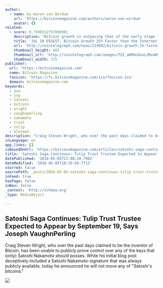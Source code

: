 ```yaml
---
author:
  - name: by Aaron van Wirdum
    url: 'https://bitcoinmagazine.com/authors/aaron-van-wirdum'
    avatar: {}
related:
  - score: 0.7598152757000001
    description: "Bitcoin growth is outpacing that of the early stage internet by almost 25%; an Estonian Angel List service will utilize Bitcoin's blockchain to secure its marketplace, and more top stories for July 28. In terms of investment, Bitcoin growth is outpacing that of the early stage internet by almost 25%, according to the latest figures compiled by IB Times UK."
    title: 'JUL 28 DIGEST: Bitcoin Growth 25% Faster than the Internet in 90s; Estonian Angel List Service Secures Marketplace with BTC Blockchain'
    url: 'http://cointelegraph.com/news/114992/bitcoin-growth-25-faster-than-the-internet-in-90s-estonian-angel-list-service-secures-marketplace-with-btc-blockchain'
    thumbnail_height: 483
    thumbnail_url: 'http://cointelegraph.com/images/725_aHR0cDovL2NvaW50ZWxlZ3JhcGguY29tL3N0b3JhZ2UvdXBsb2Fkcy92aWV3Lzk5MTkyNTk1NTE2YTJkMjFlYzE5NmJlZDM2MjYyNDQ1LnBuZw==.jpg'
    thumbnail_width: 725
publisher:
  url: 'https://bitcoinmagazine.com'
  name: Bitcoin Magazine
  favicon: 'https://fs.bitcoinmagazine.com/ico/favicon.ico'
  domain: bitcoinmagazine.com
keywords:
  - avw
  - jvp
  - satoshi
  - bitcoin
  - wright
  - vaughnperling
  - nakamoto
  - trust
  - tulip
  - kleiman
description: "Craig Steven Wright, who over the past days claimed to be the inventor of Bitcoin, has been unable to publicly prove control over any of the keys that (only) Satoshi Nakamoto should posses. While his initial blog post deceptively included a Satoshi Nakamoto-signature that was always publicly available, today he announced he will not move any of \"Satoshi's bitcoins.\""
inLanguage: en
app_links: []
isBasedOnUrl: 'https://bitcoinmagazine.com/articles/satoshi-saga-continues-tulip-trust-trustee-expected-to-appear-by-september-says-joseph-vaughnperling-1462467803'
title: 'Satoshi Saga Continues: Tulip Trust Trustee Expected to Appear by September 19, Says Joseph VaughnPerling'
datePublished: '2016-05-05T21:08:28.790Z'
dateModified: '2016-05-05T18:35:59.771Z'
starred: false
sourcePath: _posts/2016-05-05-satoshi-saga-continues-tulip-trust-trustee-expected-to-appe.md
inFeed: true
hasPage: false
inNav: false
_context: 'http://schema.org'
_type: MediaObject

---
```

<article style=""><h1>Satoshi Saga Continues: Tulip Trust Trustee Expected to Appear by September 19, Says Joseph VaughnPerling</h1><p>Craig Steven Wright, who over the past days claimed to be the inventor of Bitcoin, has been unable to publicly prove control over any of the keys that (only) Satoshi Nakamoto should posses. While his initial blog post deceptively included a Satoshi Nakamoto-signature that was always publicly available, today he announced he will not move any of "Satoshi's bitcoins."</p><img src="https://fs.bitcoinmagazine.com/img/articles/satoshi-saga-continues-tulip-trust-trustee-expected-to-appear-by-september-says-joseph-vaughnperling.jpg" /></article>